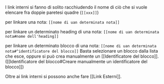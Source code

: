 I link interni si fanno di solito racchiudendo il nome di ciò che si vuole elencare fra doppie paretesi quadre (`[[xxx]]`)

per linkare una nota:
`[[nome di uan determinata nota]]`

per linkare un determinato heading di una nota:
`[[nome di uan determinata nota#nome dell'heading]]`

per linkare un determinato blocco di una nota:
`[[nome di uan determinata nota#^identificatore del blocco]]`
Basta selezionare un blocco dalla lista che esce, oppure si può crea manualmente un [[Identificatore del blocco]]. ([[Identificatore del blocco#Creare manualmente un identificatore del blocco]])

Oltre ai link interni si possono anche fare [[Link Esterni]].